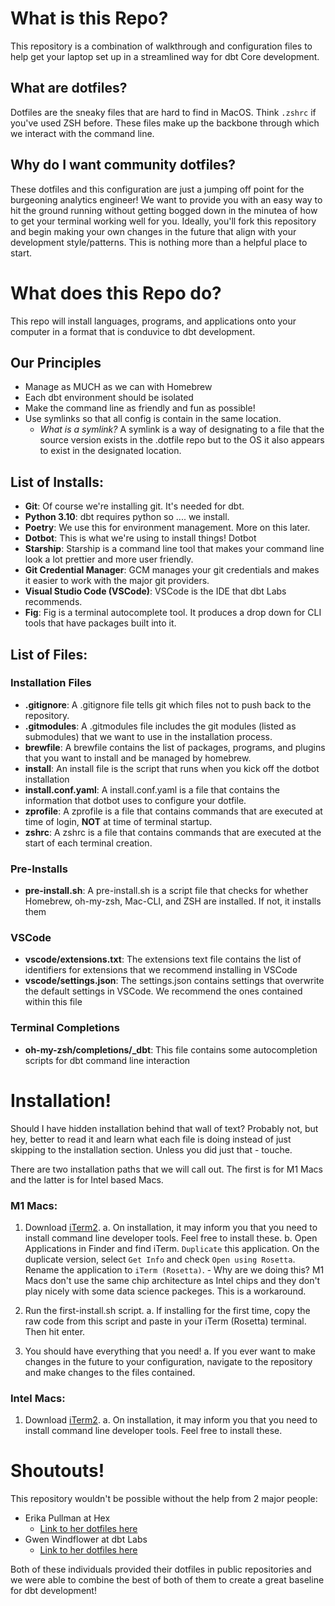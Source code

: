 # What is this Repo?
This repository is a combination of walkthrough and configuration files to help 
get your laptop set up in a streamlined way for dbt Core development.  

## What are dotfiles?
Dotfiles are the sneaky files that are hard to find in MacOS. Think `.zshrc` if
you've used ZSH before. These files make up the backbone through which we interact
with the command line.

## Why do I want community dotfiles?
These dotfiles and this configuration are just a jumping off point for the burgeoning
analytics engineer! We want to provide you with an easy way to hit the ground running
without getting bogged down in the minutea of how to get your terminal working 
well for you. Ideally, you'll fork this repository and begin making your own 
changes in the future that align with your development style/patterns. This is nothing
more than a helpful place to start.

# What does this Repo do?
This repo will install languages, programs, and applications onto your computer 
in a format that is conduvice to dbt development. 

## Our Principles
- Manage as MUCH as we can with Homebrew
- Each dbt environment should be isolated 
- Make the command line as friendly and fun as possible!
- Use symlinks so that all config is contain in the same location.
    - *What is a symlink?* A symlink is a way of designating to a file that
     the source version exists in the .dotfile repo but to the OS it also 
     appears to exist in the designated location.

## List of Installs:
- **Git**: Of course we're installing git. It's needed for dbt. 
- **Python 3.10**: dbt requires python so .... we install.
- **Poetry**: We use this for environment management. More on this later.
- **Dotbot**: This is what we're using to install things! Dotbot 
- **Starship**: Starship is a command line tool that makes your command line look
    a lot prettier and more user friendly.
- **Git Credential Manager**: GCM manages your git credentials and makes it easier
    to work with the major git providers.
- **Visual Studio Code (VSCode)**: VSCode is the IDE that dbt Labs recommends.
- **Fig**: Fig is a terminal autocomplete tool. It produces a drop down for CLI 
    tools that have packages built into it.

## List of Files:
### Installation Files
- **.gitignore**: A .gitignore file tells git which files not to push back to the repository.
- **.gitmodules**: A .gitmodules file includes the git modules (listed as submodules) that we want to use in the installation process.
- **brewfile**: A brewfile contains the list of packages, programs, and plugins that you want to install and be managed by homebrew.
- **install**: An install file is the script that runs when you kick off the dotbot installation
- **install.conf.yaml**: A install.conf.yaml is a file that contains the information that dotbot uses to configure your dotfile. 
- **zprofile**: A zprofile is a file that contains commands that are executed at time of login, **NOT** at time of terminal startup. 
- **zshrc**: A zshrc is a file that contains commands that are executed at the start of each terminal creation.
### Pre-Installs
- **pre-install.sh**: A pre-install.sh is a script file that checks for whether Homebrew, oh-my-zsh, Mac-CLI, and ZSH are installed. If not, it installs them
### VSCode
- **vscode/extensions.txt**: The extensions text file contains the list of identifiers for extensions that we recommend installing in VSCode
- **vscode/settings.json**: The settings.json contains settings that overwrite the default settings in VSCode. We recommend the ones contained within this file
### Terminal Completions
- **oh-my-zsh/completions/_dbt**: This file contains some autocompletion scripts for dbt command line interaction

# Installation!
Should I have hidden installation behind that wall of text? Probably not, but hey, 
better to read it and learn what each file is doing instead of just skipping to the
installation section. Unless you did just that - touche. 

There are two installation paths that we will call out. The first is for M1 Macs
and the latter is for Intel based Macs. 

### M1 Macs:
1. Download [iTerm2](https://iterm2.com/). 
    a. On installation, it may inform you that you need to install command line 
    developer tools. Feel free to install these.
    b. Open Applications in Finder and find iTerm. `Duplicate` this application. On
    the duplicate version, select `Get Info` and check `Open using Rosetta`. Rename
    the application to `iTerm (Rosetta)`. 
        - Why are we doing this? M1 Macs don't use the same chip architecture as 
        Intel chips and they don't play nicely with some data science packeges. This
        is a workaround. 

2. Run the first-install.sh script. 
    a. If installing for the first time, copy the raw code from this script and paste
    in your iTerm (Rosetta) terminal. Then hit enter. 

3. You should have everything that you need!
    a. If you ever want to make changes in the future to your configuration, navigate
    to the repository and make changes to the files contained. 

### Intel Macs:
1. Download [iTerm2](https://iterm2.com/). 
    a. On installation, it may inform you that you need to install command line 
    developer tools. Feel free to install these.



# Shoutouts!
This repository wouldn't be possible without the help from 2 major people:
- Erika Pullman at Hex
    - [Link to her dotfiles here](https://github.com/erika-e/dotfiles)
- Gwen Windflower at dbt Labs
    - [Link to her dotfiles here](https://github.com/gwenwindflower/dotfiles)

Both of these individuals provided their dotfiles in public repositories and we 
were able to combine the best of both of them to create a great baseline for dbt 
development!